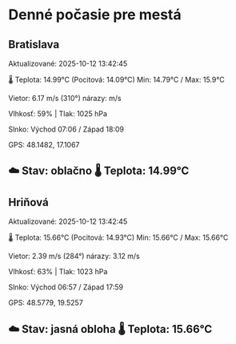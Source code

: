 ﻿# Denné počasie pre mestá

## Bratislava
Aktualizované: 2025-10-12 13:42:45

🌡️ Teplota: 14.99°C 
(Pocitová: 14.09°C)
Min: 14.79°C / Max: 15.9°C

Vietor: 6.17 m/s    (310°) 
nárazy:  m/s

Vlhkosť: 59% | Tlak: 1025 hPa

Slnko: Východ 07:06 / Západ 18:09

GPS: 48.1482, 17.1067

☁️ Stav: oblačno        🌡️ Teplota: 14.99°C
---

## Hriňová
Aktualizované: 2025-10-12 13:42:45

🌡️ Teplota: 15.66°C 
(Pocitová: 14.93°C)
Min: 15.66°C / Max: 15.66°C

Vietor: 2.39 m/s (284°)
nárazy: 3.12 m/s

Vlhkosť: 63% | Tlak: 1023 hPa

Slnko: Východ 06:57 / Západ 17:59

GPS: 48.5779, 19.5257

☁️ Stav: jasná obloha        🌡️ Teplota: 15.66°C
---
